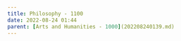 ```yaml
---
title: Philosophy - 1100 
date: 2022-08-24 01:44
parent: [Arts and Humanities - 1000](202208240139.md)
---
```



